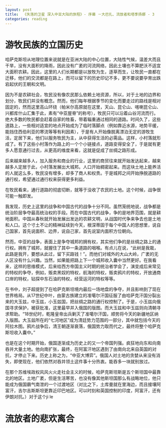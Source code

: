 ```yaml
---
layout: post
title:  《失落的卫星 深入中亚大陆的旅程》- 序幕 －大巴扎、流放者和塔季扬娜 - 3
categories: reading
---
```


# 游牧民族的立国历史

哈萨克斯坦从地理位置来说就是在亚洲大陆的中心位置，大陆性气候，温差大而且干旱，没有大面积的降雨，因此没有广袤的河流网络，因此土壤也不算肥沃不适宜大面积农耕。因此，这里的人们长期都是以放牧为生，逐草而生，让牧民一直都在迁移，他们的交流都是在路上，而可以留下的历史印记不多，更不要说要孕育出跌宕起伏的王朝和文明。

因为不是农耕社会，牧民没有像农民那么依赖土地资源，所以，对于土地的边界和划分，牧民们并没有概念。然而，他们每年根据季节的变化而要走过的路线是相对固定的，然而这里高山环绕（帕米尔高原就在这里，天山、昆仑山、喀喇昆仑山、兴都库什山汇集于此，素有“中亚屋脊”的称号），牧民只可以沿着山谷河流而行。绝大多数的牧民都会赶着自家的牲畜，带着辎重通过相同的道路。时间久了，这些道路上，一些相对适宜的地点开始成为了临时落脚点（例如靠近水源，地势平缓，能挡住西伯利亚的寒流等等有利因素），于是有人开始像脱离漂泊无定的游牧生活，定居下来，他们以服务牧民为主，从中获得生活的必需品。这样，小村落就形成了。有了这些小村落作为路上的一个个小链接点，道路变得安全了，于是就有更多人愿意通行过去，从更高的维度来看，这就是促成了丝绸之路形成。

后来越来越多人，加入服务和商业的行业，这里的商贸往来就开始发达起来，越来越多人定居于此，小村落发展出大城邦。人口开始稠密起来。而这块土地上能养活的人就这么多，牧民没有增多，却多了商人和权贵。于是城邦之间开始挣脱道路的通行权，希望通过通行权来获得更多利益。

在牧民看来，通行道路的彻底切断，就等于没收了农民的土地。这个时候，战争很可能一触即发。

我发现，历史上这里的战争和中国古代的战争十分不同。虽然笼统地说，战争都是统治阶层争夺最高统治权的手段。而在中国古代的战争，争的是地界范围，就是耕地面积。中国从春秋就开始发展出发达的农耕文明，从战国时代争来争去也是土地和人口。这个寸土不让的精神延续到今天，根深蒂固于每个中国人的思想里，说自己国家，首先说面积、边界，说自己家，首先说室内面积方位朝向。

然而，中亚的战争，表面上是争夺城邦的拥有权，其实他们争的是丝绸之路上的通行权。拥有了城邦，就握住了其中一条道路的咽喉。有点儿在说，“此树是我栽，此路是我开，要想从此过，留下买路钱！”。而他们对城外的大山大岭，广袤的无人区没有什么兴趣。当然，如果能把路上下一个城邦收入囊中当然更好。在我看来，这样的思维模式，后来给西方帝国主义时期的统治者学会了，演变成后来常见的特权的争夺，例如，贩卖黑奴的特权，航海的特权，贩卖鸦片的特权，开放通商口岸的特权，钻探中东石油的特权，经营运河的特权等等。

在书中，刘子超提到了在哈萨克斯坦境内最后一场地盘的争夺，并且影响到了现在世界格局。从17世纪中叶，由蒙古族建立的准噶尔汗国征服了由哈萨克汗国分裂出来的大玉兹，中玉兹，小玉兹国，把丝绸之路的通行权控制了。于是，小玉兹向俄国寻求保护，被获批准，这里最早并入俄国的版图。而大玉兹和中玉兹则向清朝寻求帮助。“18世纪时，乾隆皇帝出兵剿灭了准噶尔汗国，顺势将今天的新疆地区纳入版图。大玉兹所在的“七河地区”成为清廷势力范围的一部分，其中就包括今天的阿拉木图。鸦片战争后，清王朝逐渐衰落，俄国势力取而代之，最终将整个哈萨克斯坦收入囊中。”

也是在这个时期开始，俄国逐渐成为历史上的又一个帝国列强。疯狂地向东和向南吞并大量土地。他向南扩张，最终，在阿富汗地区遇到了由南向北来自英国的对抗，才停止下来。历史上称之为，“中亚大博弈”。俄国人对土地的贪婪从来没有消失，即使现在，他们依然对吞并领土这件事十分热衷。能吞多一块就别放过。

在那个苏维埃政权风风火火走社会主义的时候，哈萨克斯坦斯是五个斯坦国中最靠北的地区。土地广袤，但是生活寒苦，也没有像其他斯坦国那么有战略地位，他只能成为俄国霸气南泄的一个过渡地区（对比之下，土库曼就在里海边，而且接壤阿富汗，吉尔吉斯斯坦更靠近印巴地区。可以时刻和英国控制的印度，阿富汗，还有伊朗对抗。）对于这个ji le

# 流放者的悲欢离合

<!--stackedit_data:
eyJoaXN0b3J5IjpbMTA0NzU3MjIyNywtMTUwMTQ1NTEzOCwtMj
U2MTE0NjQsODY5MTY2MjA1LC0xMTMxOTk4NTcyXX0=
-->